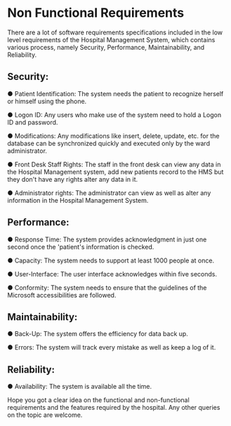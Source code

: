 # Non Functional Requirements 

There are a lot of software requirements specifications included in the low level requirements of the Hospital Management System, which contains various process, namely Security, Performance, Maintainability, and Reliability.


## Security:

● Patient Identification: The system needs the patient to recognize herself or himself using the phone.

● Logon ID: Any users who make use of the system need to hold a Logon ID and password.

● Modifications: Any modifications like insert, delete, update, etc. for the database can be synchronized quickly and executed only by the ward administrator.

● Front Desk Staff Rights: The staff in the front desk can view any data in the Hospital Management system, add new patients record to the HMS but they don't have any rights alter any data in it.

● Administrator rights: The administrator can view as well as alter any information in the Hospital Management System.


## Performance: 

● Response Time: The system provides acknowledgment in just one second once the 'patient's information is checked.

● Capacity: The system needs to support at least 1000 people at once.

● User-Interface: The user interface acknowledges within five seconds.

● Conformity: The system needs to ensure that the guidelines of the Microsoft accessibilities are followed.


## Maintainability: 

● Back-Up: The system offers the efficiency for data back up.

● Errors: The system will track every mistake as well as keep a log of it. 


## Reliability: 

● Availability: The system is available all the time. 

Hope you got a clear idea on the functional and non-functional requirements and the features required by the hospital. Any other queries on the topic are welcome.
